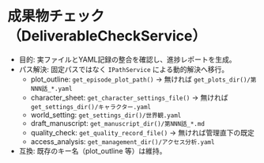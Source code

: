 # 成果物チェック（DeliverableCheckService）

- 目的: 実ファイルとYAML記録の整合を確認し、進捗レポートを生成。
- パス解決: 固定パスではなく `IPathService` による動的解決へ移行。
  - plot_outline: `get_episode_plot_path()` → 無ければ `get_plots_dir()/第NNN話_*.yaml`
  - character_sheet: `get_character_settings_file()` → 無ければ `get_settings_dir()/キャラクター.yaml`
  - world_setting: `get_settings_dir()/世界観.yaml`
  - draft_manuscript: `get_manuscript_dir()/第NNN話_*.md`
  - quality_check: `get_quality_record_file()` → 無ければ管理直下の既定
  - access_analysis: `get_management_dir()/アクセス分析.yaml`
- 互換: 既存のキー名（plot_outline 等）は維持。
